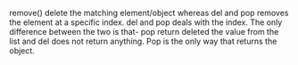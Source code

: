remove() delete the matching element/object whereas del and pop removes the element at a specific index. del and pop deals with the index. The only difference between the two is that- pop return deleted the value from the list and del does not return anything. Pop is the only way that returns the object.
